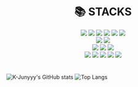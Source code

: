 

<div align = center> <h1>📚 STACKS </h1></div>

<div align = center>
  <img src="https://img.shields.io/badge/Java-brown?style=flat&logo=Java&logoColor=FF9E0F">
  <img src="https://img.shields.io/badge/Spring-green?style=flat&logo=Spring&logoColor=6DB33F">
  <img src="https://img.shields.io/badge/HTML5-red?style=flat&logo=HTML5&logoColor=E34F26">
  <img src="https://img.shields.io/badge/CSS3-blue?style=flat&logo=CSS3&logoColor=1572B6">
  <img src="https://img.shields.io/badge/JavaScript-gray?style=flat&logo=JavaScript&logoColor=F7DF1E">
  <img src="https://img.shields.io/badge/jQuery-blue?style=flat&logo=jQuery&logoColor=0769AD">
<br>
  <img src="https://img.shields.io/badge/Oracle-white?style=flat&logo=Oracle&logoColor=F80000">
  <img src="https://img.shields.io/badge/MySQL-black?style=flat&logo=MySQL&logoColor=4479A1">
<br>
  <img src="https://img.shields.io/badge/Eclipse IDE-darkblue?style=flat&logo=Eclipse IDE&logoColor=2C2255">
  <img src="https://img.shields.io/badge/IntelliJ IDEA-white?style=flat&logo=IntelliJ IDEA&logoColor=000000">
  <img src="https://img.shields.io/badge/Visual Studio Code-blue?style=flat&logo=Visual Studio Code&logoColor=007ACC">
<br>
  <img src="https://img.shields.io/badge/Git-red?style=flat&logo=Git&logoColor=F05032">
  <img src="https://img.shields.io/badge/GitLab-blue?style=flat&logo=GitLab&logoColor=FC6D26">
  <img src="https://img.shields.io/badge/GitHib-white?style=flat&logo=GitHub&logoColor=181717">
  <img src="https://img.shields.io/badge/Postman-orange?style=flat&logo=Postman&logoColor=FF6C37">
  <img src="https://img.shields.io/badge/Notion-white?style=flat&logo=Notion&logoColor=000000">
</div>

#

![K-Junyyy's GitHub stats](https://github-readme-stats.vercel.app/api?username=yhansol145&show_icons=true&theme=tokyonight) ![Top Langs](https://github-readme-stats.vercel.app/api/top-langs/?username=yhansol145&layout=compact&theme=tokyonight)
